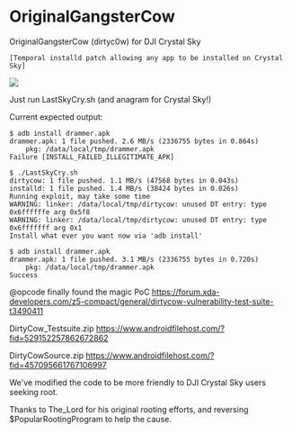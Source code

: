 # OriginalGangsterCow
OriginalGangsterCow (dirtyc0w) for DJI Crystal Sky
```
[Temporal installd patch allowing any app to be installed on Crystal Sky]
```
<img src=https://pbs.twimg.com/media/DIcXecmUIAAPYb6.jpg>

Just run LastSkyCry.sh (and anagram for Crystal Sky!)

Current expected output:
```
$ adb install drammer.apk 
drammer.apk: 1 file pushed. 2.6 MB/s (2336755 bytes in 0.864s)
	pkg: /data/local/tmp/drammer.apk
Failure [INSTALL_FAILED_ILLEGITIMATE_APK]

$ ./LastSkyCry.sh 
dirtycow: 1 file pushed. 1.1 MB/s (47568 bytes in 0.043s)
installd: 1 file pushed. 1.4 MB/s (38424 bytes in 0.026s)
Running exploit, may take some time
WARNING: linker: /data/local/tmp/dirtycow: unused DT entry: type 0x6ffffffe arg 0x5f8
WARNING: linker: /data/local/tmp/dirtycow: unused DT entry: type 0x6fffffff arg 0x1
Install what ever you want now via 'adb install'

$ adb install drammer.apk 
drammer.apk: 1 file pushed. 3.1 MB/s (2336755 bytes in 0.720s)
	pkg: /data/local/tmp/drammer.apk
Success

```

@opcode finally found the magic PoC
https://forum.xda-developers.com/z5-compact/general/dirtycow-vulnerability-test-suite-t3490411

DirtyCow_Testsuite.zip
https://www.androidfilehost.com/?fid=529152257862672862

DirtyCowSource.zip
https://www.androidfilehost.com/?fid=457095661767106997

We've modified the code to be more friendly to DJI Crystal Sky users seeking root. 

Thanks to The_Lord for his original rooting efforts, and reversing $PopularRootingProgram to help the cause. 

